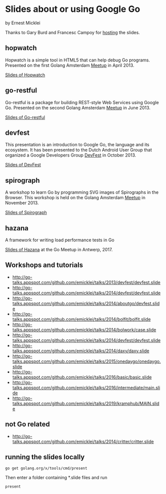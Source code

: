 Slides about or using Google Go
======================
by Ernest Micklei

Thanks to Gary Burd and Francesc Campoy for [hosting](http://go-talks.appspot.com/) the slides.


## hopwatch
Hopwatch is a simple tool in HTML5 that can help debug Go programs. 
Presented on the first Golang Amsterdam [Meetup](http://www.meetup.com/golang-amsterdam/events/109112552/) in April 2013.

[Slides of Hopwatch](http://go-talks.appspot.com/github.com/emicklei/talks/2013/hopwatch/hopwatch.slide)

## go-restful
Go-restful is a package for building REST-style Web Services using Google Go.
Presented on the second Golang Amsterdam [Meetup](http://www.meetup.com/golang-amsterdam/events/109434672/) in June 2013.
 
[Slides of Go-restful](http://go-talks.appspot.com/github.com/emicklei/talks/2013/go-restful/june2013.slide)

## devfest
This presentation is an introduction to Google Go, the language and its ecosystem. It has been presented to the Dutch Android User Group that organized a Google Developers Group [DevFest](http://www.eventbrite.com/e/gdg-devfest-netherlands-tickets-8084351513?aff=eorg) in October 2013.

[Slides of DevFest](http://go-talks.appspot.com/github.com/emicklei/talks/2013/devfest/devfest.slide)

## spirograph
A workshop to learn Go by programming SVG images of Spirographs in the Browser. This workshop is held on the Golang Amsterdam [Meetup](http://www.meetup.com/golang-amsterdam/events/147302682/) in November 2013.

[Slides of Spirograph](http://go-talks.appspot.com/github.com/emicklei/talks/2013/spirograph/spiro.slide)

## hazana
A framework for writing load performance tests in Go

[Slides of Hazana](http://go-talks.appspot.com/github.com/emicklei/talks/2017/hazana/basic.slide) at the Go Meetup in Antwerp, 2017.

## Workshops and tutorials

- http://go-talks.appspot.com/github.com/emicklei/talks/2013/devfest/devfest.slide
- http://go-talks.appspot.com/github.com/emicklei/talks/2014/devfest/devfest.slide
- http://go-talks.appspot.com/github.com/emicklei/talks/2014/aboutgo/devfest.slide
- http://go-talks.appspot.com/github.com/emicklei/talks/2014/bolfit/bolfit.slide
- http://go-talks.appspot.com/github.com/emicklei/talks/2014/bolwork/case.slide
- http://go-talks.appspot.com/github.com/emicklei/talks/2014/devfest/devfest.slide
- http://go-talks.appspot.com/github.com/emicklei/talks/2014/daxy/daxy.slide
- http://go-talks.appspot.com/github.com/emicklei/talks/2015/onedaygo/onedaygo.slide
- http://go-talks.appspot.com/github.com/emicklei/talks/2016/basic/basic.slide
- http://go-talks.appspot.com/github.com/emicklei/talks/2016/intermediate/main.slide
- http://go-talks.appspot.com/github.com/emicklei/talks/2019/kramphub/MAIN.slide

## not Go related

- http://go-talks.appspot.com/github.com/emicklei/talks/2014/critter/critter.slide

## running the slides locally

    go get golang.org/x/tools/cmd/present

Then enter a folder containing *.slide files and run

    present
